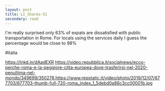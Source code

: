 ```yaml
---
layout: post
title: LI_Shares-51
secondary: read
---
```


I'm really surprised only 63% of expats are dissatisfied with public transportation in Rome.
For locals using the services daily I guess the percentage would be close to 98%

#italia 

https://lnkd.in/dAadEXR
https://video.repubblica.it/socialnews/ecco-perche-roma-e-la-peggiore-citta-europea-dove-trasferirsi-nel-2020-penultima-nel-mondo/349699/350276,https://www.repstatic.it/video/photo/2019/12/07/677703/677703-thumb-full-720-roma_index_1_5debd0a86c3cc00001b.jpg

